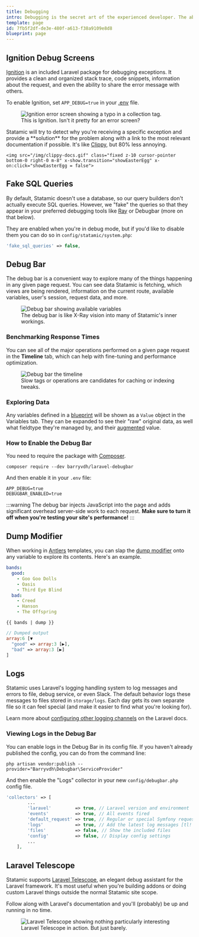 ```yaml
---
title: Debugging
intro: Debugging is the secret art of the experienced developer. The ability to inspect stack traces, rifle through response objects, and dump data to the screen is often the quickest way to get yourself unstuck and back on track. Here are some tools Statamic provides to help you debug.
template: page
id: 7fb5f2df-de3e-480f-a613-f38a9109e8d8
blueprint: page
---
```

## Ignition Debug Screens

[Ignition][ignition] is an included Laravel package for debugging exceptions. It provides a clean and organized stack trace, code snippets, information about the request, and even the ability to share the error message with others.

To enable Ignition, set `APP_DEBUG=true` in your [.env](/configuration#environment-variables) file.

<figure>
    <img src="/img/ignition-collection.png" alt="Ignition error screen showing a typo in a collection tag.">
    <figcaption>This is Ignition. Isn't it pretty for an error screen?</figcaption>
</figure>

<div x-data="showEasterEgg">
    <p>Statamic will try to detect why you're receiving a specific exception and provide a **solution** for the problem along with a link to the most relevant documentation if possible. It's like <a href="" x-on:click.prevent="showEasterEgg = true">Clippy</a>, but 80% less annoying.</p>

    <img src="/img/clippy-docs.gif" class="fixed z-10 cursor-pointer bottom-0 right-0 m-8" x-show.transition="showEasterEgg" x-on:click="showEasterEgg = false">
</div>


## Fake SQL Queries

By default, Statamic doesn't use a database, so our query builders don't actually execute SQL queries. However, we "fake" the queries so that they appear in your preferred debugging tools like [Ray](https://myray.app) or Debugbar (more on that below).

They are enabled when you're in debug mode, but if you'd like to disable them you can do so in `config/statamic/system.php`:

```php
'fake_sql_queries' => false,
```


## Debug Bar

The debug bar is a convenient way to explore many of the things happening in any given page request. You can see data Statamic is fetching, which views are being rendered, information on the current route, available variables, user's session, request data, and more.

<figure>
    <img src="/img/debug-bar.png" alt="Debug bar showing available variables">
    <figcaption>The debug bar is like X-Ray vision into many of Statamic's inner workings.</figcaption>
</figure>

### Benchmarking Response Times

You can see all of the major operations performed on a given page request in the **Timeline** tab, which can help with fine-tuning and performance optimization.

<figure>
    <img src="/img/debug-bar-timeline.png" alt="Debug bar the timeline">
    <figcaption>Slow tags or operations are candidates for caching or indexing tweaks.</figcaption>
</figure>

### Exploring Data

Any variables defined in a [blueprint](/blueprints) will be shown as a `Value` object in the Variables tab. They can be expanded to see their "raw" original data, as well what fieldtype they're managed by, and their [augmented](/augmentation) value.

### How to Enable the Debug Bar

You need to require the package with [Composer][composer].

``` shell
composer require --dev barryvdh/laravel-debugbar
```

And then enable it in your `.env` file:

```env
APP_DEBUG=true
DEBUGBAR_ENABLED=true
```

:::warning
The debug bar injects JavaScript into the page and adds significant overhead server-side work to each request. **Make sure to turn it off when you're testing your site's performance!**
:::

## Dump Modifier

When working in [Antlers](/antlers) templates, you can slap the [dump modifier](/modifiers/dump) onto any variable to explore its contents. Here's an example.

``` yaml
bands:
  good:
    - Goo Goo Dolls
    - Oasis
    - Third Eye Blind
  bad:
    - Creed
    - Hanson
    - The Offspring
```

```
{{ bands | dump }}
```

``` php
// Dumped output
array:6 [▼
  "good" => array:3 [▶],
  "bad" => array:3 [▶]
]
```

## Logs

Statamic uses Laravel's logging handling system to log messages and errors to file, debug service, or even Slack. The default behavior logs these messages to files stored in `storage/logs`. Each day gets its own separate file so it can feel special (and make it easier to find what you're looking for).

Learn more about [configuring other logging channels](https://laravel.com/docs/logging#configuration) on the Laravel docs.

### Viewing Logs in the Debug Bar

You can enable logs in the Debug Bar in its config file. If you haven't already published the config, you can do from the command line:

```cli
php artisan vendor:publish --provider="Barryvdh\Debugbar\ServiceProvider"
```

And then enable the "Logs" collector in your new `config/debugbar.php` config file.

```php
'collectors' => [
        ...
        'laravel'         => true, // Laravel version and environment
        'events'          => true, // All events fired
        'default_request' => true, // Regular or special Symfony request logger
        'logs'            => true, // Add the latest log messages [tl! **]
        'files'           => false, // Show the included files
        'config'          => false, // Display config settings
        ...
    ],
```

## Laravel Telescope

Statamic supports [Laravel Telescope][telescope], an elegant debug assistant for the Laravel framework. It's most useful when you're building addons or doing custom Laravel things outside the normal Statamic site scope.

Follow along with Laravel's documentation and you'll (probably) be up and running in no time.

<figure>
    <img src="/img/laravel-telescope.png" alt="Laravel Telescope showing nothing particularly interesting">
    <figcaption>Laravel Telescope in action. But just barely.</figcaption>
</figure>

[composer]: https://getcomposer.org/
[ignition]: https://flareapp.io/docs/ignition-for-laravel/introduction
[telescope]: https://laravel.com/docs/telescope
